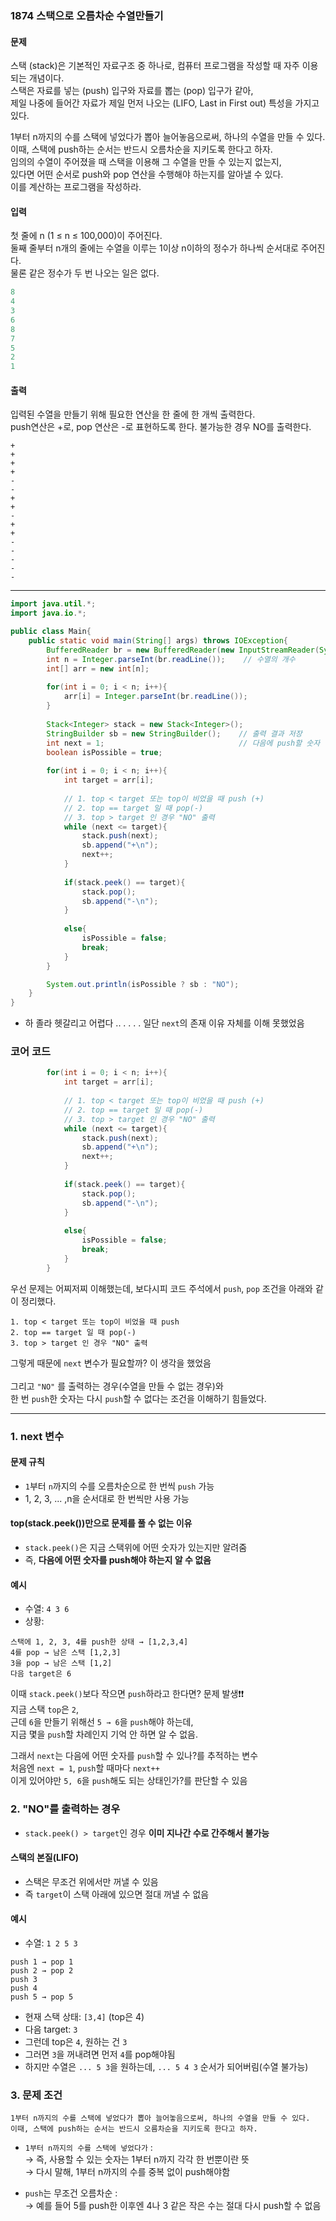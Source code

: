 ### 1874 스택으로 오름차순 수열만들기

#### 문제
스택 (stack)은 기본적인 자료구조 중 하나로, 컴퓨터 프로그램을 작성할 때 자주 이용되는 개념이다.  
스택은 자료를 넣는 (push) 입구와 자료를 뽑는 (pop) 입구가 같아,   
제일 나중에 들어간 자료가 제일 먼저 나오는 (LIFO, Last in First out) 특성을 가지고 있다.

1부터 n까지의 수를 스택에 넣었다가 뽑아 늘어놓음으로써, 하나의 수열을 만들 수 있다.  
이때, 스택에 push하는 순서는 반드시 오름차순을 지키도록 한다고 하자.  
임의의 수열이 주어졌을 때 스택을 이용해 그 수열을 만들 수 있는지 없는지,  
있다면 어떤 순서로 push와 pop 연산을 수행해야 하는지를 알아낼 수 있다.  
이를 계산하는 프로그램을 작성하라.  

#### 입력
첫 줄에 n (1 ≤ n ≤ 100,000)이 주어진다.  
둘째 줄부터 n개의 줄에는 수열을 이루는 1이상 n이하의 정수가 하나씩 순서대로 주어진다.  
물론 같은 정수가 두 번 나오는 일은 없다.
```java
8
4
3
6
8
7
5
2
1
```

#### 출력
입력된 수열을 만들기 위해 필요한 연산을 한 줄에 한 개씩 출력한다.  
push연산은 +로, pop 연산은 -로 표현하도록 한다. 불가능한 경우 NO를 출력한다.
```
+
+
+
+
-
-
+
+
-
+
+
-
-
-
-
-
```
---
```java
import java.util.*;
import java.io.*;

public class Main{
    public static void main(String[] args) throws IOException{
        BufferedReader br = new BufferedReader(new InputStreamReader(System.in));
        int n = Integer.parseInt(br.readLine());    // 수열의 개수
        int[] arr = new int[n];
        
        for(int i = 0; i < n; i++){
            arr[i] = Integer.parseInt(br.readLine());
        }
        
        Stack<Integer> stack = new Stack<Integer>();
        StringBuilder sb = new StringBuilder();    // 출력 결과 저장
        int next = 1;                              // 다음에 push할 숫자
        boolean isPossible = true;
        
        for(int i = 0; i < n; i++){
            int target = arr[i];
            
            // 1. top < target 또는 top이 비었을 때 push (+)
            // 2. top == target 일 때 pop(-)
            // 3. top > target 인 경우 "NO" 출력
            while (next <= target){
                stack.push(next);
                sb.append("+\n");
                next++;      
            }
            
            if(stack.peek() == target){
                stack.pop();
                sb.append("-\n");
            }
            
            else{
                isPossible = false;
                break;
            }
        }

        System.out.println(isPossible ? sb : "NO");
    }
}

```
- 하 졸라 헷갈리고 어렵다 .. . . . .  일단 `next`의 존재 이유 자체를 이해 못했었음

### 코어 코드
```java
        for(int i = 0; i < n; i++){
            int target = arr[i];
            
            // 1. top < target 또는 top이 비었을 때 push (+)
            // 2. top == target 일 때 pop(-)
            // 3. top > target 인 경우 "NO" 출력
            while (next <= target){
                stack.push(next);
                sb.append("+\n");
                next++;      
            }
            
            if(stack.peek() == target){
                stack.pop();
                sb.append("-\n");
            }
            
            else{
                isPossible = false;
                break;
            }
        }

```
우선 문제는 어찌저찌 이해했는데, 보다시피 코드 주석에서 `push`, `pop` 조건을 아래와 같이 정리했다.
```
1. top < target 또는 top이 비었을 때 push
2. top == target 일 때 pop(-)
3. top > target 인 경우 "NO" 출력
```
그렇게 때문에 `next` 변수가 필요할까? 이 생각을 했었음  
<br>
그리고 `"NO"` 를 출력하는 경우(수열을 만들 수 없는 경우)와  
한 번 `push`한 숫자는 다시 `push`할 수 없다는 조건을 이해하기 힘들었다.

---

### 1. next 변수
#### 문제 규칙 
- `1`부터 `n`까지의 수를 오름차순으로 한 번씩 `push` 가능
- 1, 2, 3, ... ,n을 순서대로 한 번씩만 사용 가능

#### top(stack.peek())만으로 문제를 풀 수 없는 이유
- `stack.peek()`은 지금 스택위에 어떤 숫자가 있는지만 알려줌
- 즉, **다음에 어떤 숫자를 push해야 하는지 알 수 없음**

#### 예시
- 수열: `4 3 6`
- 상황:
```
스택에 1, 2, 3, 4를 push한 상태 → [1,2,3,4]
4를 pop → 남은 스택 [1,2,3]
3을 pop → 남은 스택 [1,2]
다음 target은 6
```
이때 `stack.peek()`보다 작으면 `push`하라고 한다면? 문제 발생❗❗  
지금 스택 `top`은 `2`,  
근데 `6`을 만들기 위해선 `5 → 6`을 `push`해야 하는데,  
지금 몇을 `push`할 차례인지 기억 안 하면 알 수 없음.  

그래서 `next`는 다음에 어떤 숫자를 `push`할 수 있나?를 추적하는 변수  
처음엔 `next = 1`, `push`할 때마다 `next++`  
이게 있어야만 `5, 6`을 `push`해도 되는 상태인가?를 판단할 수 있음  
  
### 2. "NO"를 출력하는 경우
- `stack.peek() > target`인 경우 **이미 지나간 수로 간주해서 불가능**

#### 스택의 본질(LIFO)
- 스택은 무조건 위에서만 꺼낼 수 있음
- 즉 `target`이 스택 아래에 있으면 절대 꺼낼 수 없음

#### 예시
- 수열: `1 2 5 3`
```
push 1 → pop 1
push 2 → pop 2
push 3
push 4
push 5 → pop 5
```
- 현재 스택 상태: `[3,4]` (top은 4)
- 다음 target: `3`
- 그런데 top은 `4`, 원하는 건 `3`
- 그러면 `3`을 꺼내려면 먼저 `4`를 pop해야됨
- 하지만 수열은 `... 5 3`을 원하는데, `... 5 4 3` 순서가 되어버림(수열 불가능)

### 3. 문제 조건
```
1부터 n까지의 수를 스택에 넣었다가 뽑아 늘어놓음으로써, 하나의 수열을 만들 수 있다.
이때, 스택에 push하는 순서는 반드시 오름차순을 지키도록 한다고 하자.
```
- `1부터 n까지의 수를 스택에 넣었다가`  :  
→ 즉, 사용할 수 있는 숫자는 1부터 n까지 각각 한 번뿐이란 뜻  
→ 다시 말해, 1부터 n까지의 수를 중복 없이 push해야함  

- `push`는 무조건 오름차순 :  
→ 예를 들어 5를 push한 이후엔 4나 3 같은 작은 수는 절대 다시 push할 수 없음


